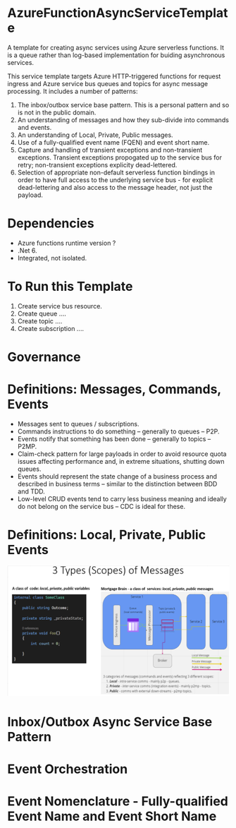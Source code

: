 # AzureFunctionAsyncServiceTemplate
A template for creating async services using Azure serverless functions. It is a queue rather than log-based implementation for buiding asynchronous services.

This service template targets Azure HTTP-triggered functions for request ingress and Azure service bus queues and topics for async message processing. It includes a number of patterns:
1. The inbox/outbox service base pattern. This is a personal pattern and so is not in the public domain.
2. An understanding of messages and how they sub-divide into commands and events.
3. An understanding of Local, Private, Public messages.
4. Use of a fully-qualified event name (FQEN) and event short name.
5. Capture and handling of transient exceptions and non-transient exceptions. Transient exceptions propogated up to the service bus for retry; non-transient exceptions explicity dead-lettered.
6. Selection of appropriate non-default serverless function bindings in order to have full access to the underlying service bus - for explicit dead-lettering and also access to the message header, not just the payload.

# Dependencies
- Azure functions runtime version ?
- .Net 6.
- Integrated, not isolated.

# To Run this Template
1. Create service bus resource.
2. Create queue ....
3. Create topic ....
4. Create subscription ....

# Governance


# Definitions: Messages, Commands, Events
- Messages sent to queues / subscriptions.
- Commands instructions to do something – generally to queues – P2P.
- Events notify that something has been done – generally to topics – P2MP.
- Claim-check pattern for large payloads in order to avoid resource quota issues affecting performance and, in extreme situations, shutting down queues.
- Events should represent the state change of a business process and described in business terms – similar to the distinction between BDD and TDD.
- Low-level CRUD events tend to carry less business meaning and ideally do not belong on the service bus – CDC is ideal for these.

# Definitions: Local, Private, Public Events
![alt text](https://github.com/EdLandon/DocMedia/blob/main/AzureFunctionAsyncServiceTemplate/LocalPrivatePublicMessages.png)


# Inbox/Outbox Async Service Base Pattern


# Event Orchestration


# Event Nomenclature - Fully-qualified Event Name and Event Short Name


